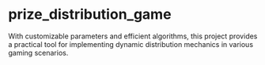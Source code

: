 # prize_distribution_game
With customizable parameters and efficient algorithms, this project provides a practical tool for implementing dynamic distribution mechanics in various gaming scenarios.
